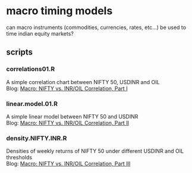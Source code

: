 # macro timing models
can macro instruments (commodities, currencies, rates, etc...) be used to time indian equity markets?

## scripts
### correlations01.R
A simple correlation chart between NIFTY 50, USDINR and OIL\
Blog: [Macro: NIFTY vs. INR/OIL Correlation, Part I](https://stockviz.biz/2018/10/29/macro-nifty-vs-inr-oil-correlation-part-i/)

### linear.model.01.R
A simple linear model between NIFTY 50 and USDINR\
Blog: [Macro: NIFTY vs. INR/OIL Correlation, Part II](https://stockviz.biz/2018/10/29/macro-nifty-vs-inr-oil-correlation-part-ii/)

### density.NIFTY.INR.R
Densities of weekly returns of NIFTY 50 under different USDINR and OIL thresholds\
Blog: [Macro: NIFTY vs. INR/OIL Correlation, Part III](https://stockviz.biz/2018/10/30/macro-nifty-vs-inr-oil-correlation-part-iii/)